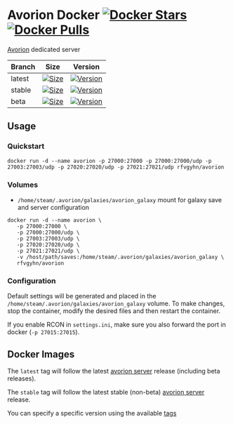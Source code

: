 # Avorion Docker [![Docker Stars][4]][2] [![Docker Pulls][5]][2]

[Avorion][0] dedicated server

Branch | Size             | Version          
-------|------------------|---------------
latest | [![Size][6]][2]  | [![Version][7]][2]
stable | [![Size][8]][2]  | [![Version][9]][2]
beta   | [![Size][10]][2] | [![Version][11]][2]

## Usage

### Quickstart

```
docker run -d --name avorion -p 27000:27000 -p 27000:27000/udp -p 27003:27003/udp -p 27020:27020/udp -p 27021:27021/udp rfvgyhn/avorion
```

### Volumes

* `/home/steam/.avorion/galaxies/avorion_galaxy` mount for galaxy save and server configuration

```
docker run -d --name avorion \
   -p 27000:27000 \
   -p 27000:27000/udp \
   -p 27003:27003/udp \
   -p 27020:27020/udp \
   -p 27021:27021/udp \
   -v /host/path/saves:/home/steam/.avorion/galaxies/avorion_galaxy \
   rfvgyhn/avorion
```

### Configuration

Default settings will be generated and placed in the `/home/steam/.avorion/galaxies/avorion_galaxy` volume. To make changes, stop the container, modify the desired files and then restart the container.

If you enable RCON in `settings.ini`, make sure you also forward the port in docker (`-p 27015:27015`).

## Docker Images

The `latest` tag will follow the latest [avorion server][1] release
(including beta releases).

The `stable` tag will follow the latest stable (non-beta) [avorion server][1] release.

You can specify a specific version using the available [tags][3]


[0]: https://www.avorion.net/
[1]: https://www.avorion.net/forum/index.php/board,2.0.html
[2]: https://hub.docker.com/r/rfvgyhn/avorion
[3]: https://hub.docker.com/r/rfvgyhn/avorion/tags
[4]: https://img.shields.io/docker/stars/rfvgyhn/avorion.svg
[5]: https://img.shields.io/docker/pulls/rfvgyhn/avorion.svg
[6]: https://images.microbadger.com/badges/image/rfvgyhn/avorion.svg
[7]: https://img.shields.io/badge/v-0.33.0--beta-blue
[8]: https://images.microbadger.com/badges/image/rfvgyhn/avorion:stable.svg
[9]: https://img.shields.io/badge/v-0.32.2-blue
[10]: https://images.microbadger.com/badges/image/rfvgyhn/avorion:0.33.0-beta.svg
[11]: https://img.shields.io/badge/v-0.33.0--beta-blue
